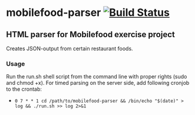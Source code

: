 # mobilefood-parser [![Build Status](https://travis-ci.org/Wiltzu/mobilefood-parser.png)](https://travis-ci.org/Wiltzu/mobilefood-parser) #

## HTML parser for Mobilefood exercise project ##

Creates JSON-output from certain restaurant foods.

### Usage ###

Run the run.sh shell script from the command line with proper rights (sudo and chmod +x). For timed parsing on the server side, add following cronjob to the crontab:
- `0 7 * * 1 cd /path/to/mobilefood-parser && /bin/echo "$(date)" > log && ./run.sh >> log 2>&1`
